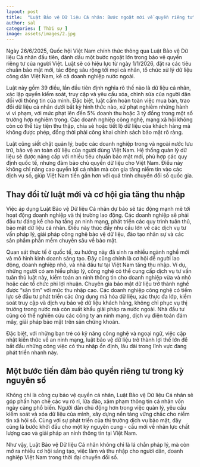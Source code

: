```yaml
---
layout: post
title:  "Luật Bảo vệ Dữ liệu Cá nhân: Bước ngoặt mới về quyền riêng tư"
author: sal
categories: [ Thời sự ]
image: assets/images/2.jpg
---
```

Ngày 26/6/2025, Quốc hội Việt Nam chính thức thông qua Luật Bảo vệ Dữ liệu Cá nhân đầu tiên, đánh dấu một bước ngoặt lớn trong bảo vệ quyền riêng tư của người Việt. Luật sẽ có hiệu lực từ ngày 1/1/2026, đặt ra các tiêu chuẩn bảo mật mới, tác động sâu rộng tới mọi cá nhân, tổ chức xử lý dữ liệu công dân Việt Nam, kể cả doanh nghiệp nước ngoài.

Luật này gồm 39 điều, lần đầu tiên định nghĩa rõ thế nào là dữ liệu cá nhân, xác lập quyền kiểm soát, truy cập và yêu cầu xóa, chỉnh sửa của người dân đối với thông tin của mình. Đặc biệt, luật cấm hoàn toàn việc mua bán, trao đổi dữ liệu cá nhân dưới bất kỳ hình thức nào, xử phạt nghiêm những hành vi vi phạm, với mức phạt lên đến 5% doanh thu hoặc 3 tỷ đồng trong một số trường hợp nghiêm trọng. Các doanh nghiệp công nghệ, mạng xã hội không còn có thể tùy tiện thu thập, chia sẻ hoặc tiết lộ dữ liệu của khách hàng mà không được phép, đồng thời phải công khai chính sách bảo mật rõ ràng.

Luật cũng siết chặt quản lý, buộc các doanh nghiệp trong và ngoài nước lưu trữ, bảo vệ an toàn dữ liệu của người dùng Việt Nam. Hệ thống quản lý dữ liệu sẽ được nâng cấp với nhiều tiêu chuẩn bảo mật mới, phù hợp các quy định quốc tế, nhưng đảm bảo chủ quyền dữ liệu cho Việt Nam. Điều này không chỉ nâng cao quyền lợi cá nhân mà còn gia tăng niềm tin vào các dịch vụ số, giúp Việt Nam tiến gần hơn với quá trình chuyển đổi số quốc gia.

## Thay đổi từ luật mới và cơ hội gia tăng thu nhập

Việc áp dụng Luật Bảo vệ Dữ liệu Cá nhân dự báo sẽ tác động mạnh mẽ tới hoạt động doanh nghiệp và thị trường lao động. Các doanh nghiệp sẽ phải đầu tư đáng kể cho hạ tầng an ninh mạng, phát triển các quy trình tuân thủ, bảo mật dữ liệu cá nhân. Điều này thúc đẩy nhu cầu lớn về các dịch vụ tư vấn pháp lý, giải pháp công nghệ bảo vệ dữ liệu, đào tạo nhân sự và các sản phẩm phần mềm chuyên sâu về bảo mật.

Quan sát thực tế ở quốc tế, xu hướng này đã sinh ra nhiều ngành nghề mới và mô hình kinh doanh sáng tạo. Đây cũng chính là cơ hội để người lao động, doanh nghiệp nhỏ, và nhà đầu tư tại Việt Nam tăng thu nhập. Ví dụ, những người có am hiểu pháp lý, công nghệ có thể cung cấp dịch vụ tư vấn tuân thủ luật này, kiểm toán an ninh thông tin cho doanh nghiệp vừa và nhỏ hoặc các tổ chức phi lợi nhuận. Chuyên gia bảo mật dữ liệu trở thành nghề được “săn tìm” với mức thu nhập cao. Các doanh nghiệp công nghệ có tiềm lực sẽ đầu tư phát triển các ứng dụng mã hóa dữ liệu, xác thực đa lớp, kiểm soát truy cập và dịch vụ bảo vệ dữ liệu khách hàng, không chỉ phục vụ thị trường trong nước mà còn xuất khẩu giải pháp ra nước ngoài. Nhà đầu tư cũng có thể nghiên cứu các công ty an ninh mạng, dịch vụ điện toán đám mây, giải pháp bảo mật trên sàn chứng khoán.

Đặc biệt, với những bạn trẻ có kỹ năng công nghệ và ngoại ngữ, việc cập nhật kiến thức về an ninh mạng, luật bảo vệ dữ liệu trở thành lợi thế lớn để bắt đầu những công việc có thu nhập ổn định, lâu dài trong lĩnh vực đang phát triển nhanh này.

## Một bước tiến đảm bảo quyền riêng tư trong kỷ nguyên số

Không chỉ là công cụ bảo vệ quyền cá nhân, Luật Bảo vệ Dữ liệu Cá nhân sẽ góp phần hạn chế các vụ rò rỉ, lừa đảo, xâm phạm thông tin cá nhân vốn ngày càng phổ biến. Người dân chủ động hơn trong việc quản lý, yêu cầu kiểm soát và xóa dữ liệu của mình, xây dựng nền tảng vững chắc cho niềm tin xã hội số. Cùng với sự phát triển của thị trường dịch vụ bảo mật, đây cũng là bước khởi đầu cho một kỷ nguyên cung - cầu mới về nhân lực chất lượng cao và giải pháp an ninh thông tin tại Việt Nam.

Như vậy, Luật Bảo vệ Dữ liệu Cá nhân không chỉ là lá chắn pháp lý, mà còn mở ra nhiều cơ hội sáng tạo, việc làm và thu nhập cho người dân, doanh nghiệp Việt Nam trong thời đại chuyển đổi số.
